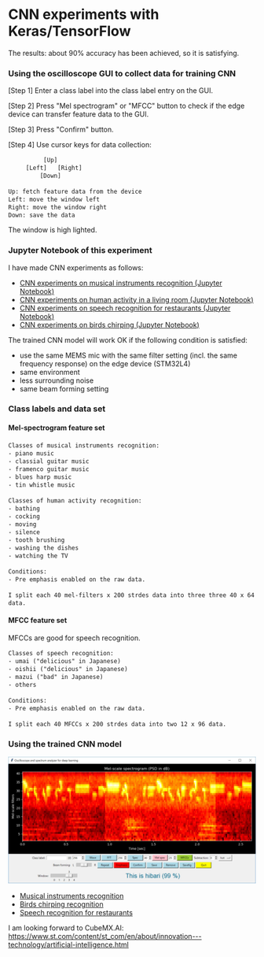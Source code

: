 # CNN experiments with Keras/TensorFlow

The results: about 90% accuracy has been achieved, so it is satisfying.

### Using the oscilloscope GUI to collect data for training CNN

[Step 1] Enter a class label into the class label entry on the GUI.

[Step 2] Press "Mel spectrogram" or "MFCC" button to check if the edge device can transfer feature data to the GUI.

[Step 3] Press "Confirm" button.

[Step 4] Use cursor keys for data collection:

```
          [Up]
     [Left]   [Right]
         [Down]

Up: fetch feature data from the device
Left: move the window left
Right: move the window right
Down: save the data
```

The window is high lighted.

### Jupyter Notebook of this experiment

I have made CNN experiments as follows:

- [CNN experiments on musical instruments recognition (Jupyter Notebook)](./CNN_for_AED.ipynb)
- [CNN experiments on human activity in a living room (Jupyter Notebook)](./CNN_for_AED_living_room.ipynb)
- [CNN experiments on speech recognition for restaurants (Jupyter Notebook)](./CNN_for_AED_restaurant.ipynb)
- [CNN experiments on birds chirping (Jupyter Notebook)](./CNN_for_AED_birds.ipynb)

The trained CNN model will work OK if the following condition is satisfied:
- use the same MEMS mic with the same filter setting (incl. the same frequency response) on the edge device (STM32L4)
- same environment
- less surrounding noise
- same beam forming setting

### Class labels and data set

#### Mel-spectrogram feature set

```
Classes of musical instruments recognition:
- piano music
- classial guitar music
- framenco guitar music
- blues harp music
- tin whistle music

Classes of human activity recognition:
- bathing
- cocking
- moving
- silence
- tooth brushing
- washing the dishes
- watching the TV

Conditions:
- Pre emphasis enabled on the raw data.

I split each 40 mel-filters x 200 strdes data into three three 40 x 64 data.
```
#### MFCC feature set

MFCCs are good for speech recognition.

```
Classes of speech recognition:
- umai ("delicious" in Japanese)
- oishii ("delicious" in Japanese)
- mazui ("bad" in Japanese)
- others

Conditions:
- Pre emphasis enabled on the raw data.

I split each 40 MFCCs x 200 strdes data into two 12 x 96 data.
```

### Using the trained CNN model

![](../oscilloscope/screenshots/ml_inference_hibari.jpg)

- [Musical instruments recognition](../oscilloscope/run_inference_music.bat)
- [Birds chirping recognition](../oscilloscope/run_inference_birds.bat)
- [Speech recognition for restaurants](../oscilloscope/run_inference_restaurant.bat)

I am looking forward to CubeMX.AI: https://www.st.com/content/st_com/en/about/innovation---technology/artificial-intelligence.html

